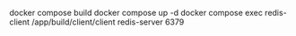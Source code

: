 docker compose build
docker compose up -d
docker compose exec redis-client /app/build/client/client redis-server 6379